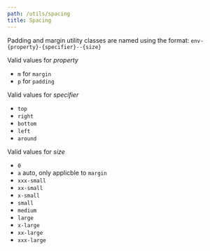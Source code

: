 ```yaml
---
path: /utils/spacing
title: Spacing
---
```


Padding and margin utility classes are named using the format: `env-{property}-{specifier}--{size}`

Valid values for _property_

-  `m` for `margin`
-  `p` for `padding`

Valid values for _specifier_

-  `top`
-  `right`
-  `bottom`
-  `left`
-  `around`

Valid values for _size_

-  `0`
-  `a` auto, only applicble to `margin`
-  `xxx-small`
-  `xx-small`
-  `x-small`
-  `small`
-  `medium`
-  `large`
-  `x-large`
-  `xx-large`
-  `xxx-large`
